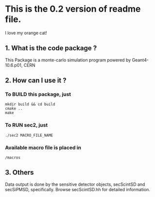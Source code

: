 # This is the 0.2 version of readme file.  
I love my orange cat!

## 1. What is the code package ?
This Package is a monte-carlo simulation program powered by Geant4-10.6.p01, CERN

## 2. How can I use it ?
### To BUILD this package, just
    mkdir build && cd build 
    cmake ..
    make

### To RUN sec2, just 
    ./sec2 MACRO_FILE_NAME 
    
### Available macro file is placed in 
    /macros
    
## 3. Others
Data output is done by the sensitive detector objects, secScintSD and secSiPMSD, specifically.
Browse secScintSD.hh for detailed information. 
